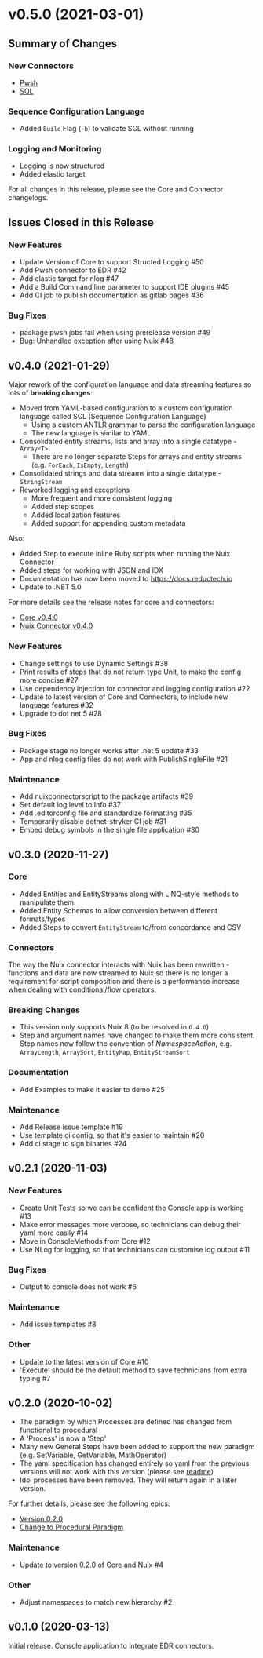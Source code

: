 # v0.5.0 (2021-03-01)

## Summary of Changes

### New Connectors

- [Pwsh](https://gitlab.com/reductech/edr/connectors/pwsh)
- [SQL](https://gitlab.com/reductech/edr/connectors/sql)

### Sequence Configuration Language

- Added `Build` Flag (`-b`) to validate SCL without running

### Logging and Monitoring

- Logging is now structured
- Added elastic target

For all changes in this release, please see the Core and Connector changelogs.

## Issues Closed in this Release

### New Features

- Update Version of Core to support Structed Logging #50
- Add Pwsh connector to EDR #42
- Add elastic target for nlog #47
- Add a Build Command line parameter to support IDE plugins #45
- Add CI job to publish documentation as gitlab pages #36

### Bug Fixes

- package pwsh jobs fail when using prerelease version #49
- Bug: Unhandled exception after using Nuix #48

## v0.4.0 (2021-01-29)

Major rework of the configuration language and data streaming features
so lots of **breaking changes**:

- Moved from YAML-based configuration to a custom configuration
  language called SCL (Sequence Configuration Language)
  - Using a custom [ANTLR](https://www.antlr.org/) grammar to parse the configuration language
  - The new language is similar to YAML
- Consolidated entity streams, lists and array into a single datatype - `Array<T>`
  - There are no longer separate Steps for arrays and entity streams (e.g. `ForEach`, `IsEmpty`, `Length`)
- Consolidated strings and data streams into a single datatype - `StringStream`
- Reworked logging and exceptions
  - More frequent and more consistent logging
  - Added step scopes
  - Added localization features
  - Added support for appending custom metadata

Also:

- Added Step to execute inline Ruby scripts when running the Nuix Connector
- Added steps for working with JSON and IDX
- Documentation has now been moved to https://docs.reductech.io
- Update to .NET 5.0

For more details see the release notes for core and connectors:

- [Core v0.4.0](https://gitlab.com/reductech/edr/core/-/releases/v0.4.0)
- [Nuix Connector v0.4.0](https://gitlab.com/reductech/edr/connectors/nuix/-/releases/v0.4.0)

### New Features

- Change settings to use Dynamic Settings #38
- Print results of steps that do not return type Unit, to make the config more concise #27
- Use dependency injection for connector and logging configuration #22
- Update to latest version of Core and Connectors, to include new language features #32
- Upgrade to dot net 5 #28

### Bug Fixes

- Package stage no longer works after .net 5 update #33
- App and nlog config files do not work with PublishSingleFile #21

### Maintenance

- Add nuixconnectorscript to the package artifacts #39
- Set default log level to Info #37
- Add .editorconfig file and standardize formatting #35
- Temporarily disable dotnet-stryker CI job #31
- Embed debug symbols in the single file application #30

## v0.3.0 (2020-11-27)

### Core

- Added Entities and EntityStreams along with LINQ-style methods to manipulate them.
- Added Entity Schemas to allow conversion between different formats/types
- Added Steps to convert `EntityStream` to/from concordance and CSV

### Connectors

The way the Nuix connector interacts with Nuix has been rewritten - functions
and data are now streamed to Nuix so there is no longer a requirement
for script composition and there is a performance increase when dealing with
conditional/flow operators.

### Breaking Changes

- This version only supports Nuix 8 (to be resolved in `0.4.0`)
- Step and argument names have changed to make them more
  consistent. Step names now follow the convention of _NamespaceAction_, e.g.
  `ArrayLength`, `ArraySort`, `EntityMap`, `EntityStreamSort`

### Documentation

- Add Examples to make it easier to demo #25

### Maintenance

- Add Release issue template #19
- Use template ci config, so that it's easier to maintain #20
- Add ci stage to sign binaries #24

## v0.2.1 (2020-11-03)

### New Features

- Create Unit Tests so we can be confident the Console app is working #13
- Make error messages more verbose, so technicians can debug their yaml more easily #14
- Move in ConsoleMethods from Core #12
- Use NLog for logging, so that technicians can customise log output #11

### Bug Fixes

- Output to console does not work #6

### Maintenance

- Add issue templates #8

### Other

- Update to the latest version of Core #10
- 'Execute' should be the default method to save technicians from extra typing #7

## v0.2.0 (2020-10-02)

- The paradigm by which Processes are defined has changed from functional to procedural
- A 'Process' is now a 'Step'
- Many new General Steps have been added to support the new paradigm (e.g. SetVariable, GetVariable, MathOperator)
- The yaml specification has changed entirely so yaml from the previous versions will not work with this version (please see [readme](README.md))
- Idol processes have been removed. They will return again in a later version.

For further details, please see the following epics:

- [Version 0.2.0](https://gitlab.com/groups/reductech/-/epics/5)
- [Change to Procedural Paradigm](https://gitlab.com/groups/reductech/edr/-/epics/6)

### Maintenance

- Update to version 0.2.0 of Core and Nuix #4

### Other

- Adjust namespaces to match new hierarchy #2

## v0.1.0 (2020-03-13)

Initial release. Console application to integrate EDR connectors.
